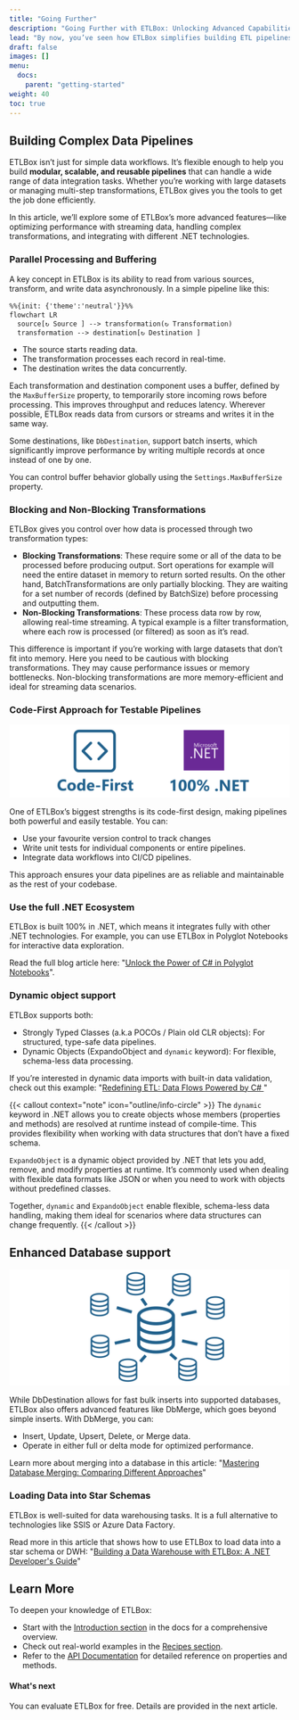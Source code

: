 ```yaml
---
title: "Going Further"
description: "Going Further with ETLBox: Unlocking Advanced Capabilities"
lead: "By now, you’ve seen how ETLBox simplifies building ETL pipelines and enables you to manage data flows with ease. But the real power of ETLBox lies in its ability to handle complex pipelines, its efficiency, and the possibilities of a fully code-first approach. Let’s explore how you can unlock ETLBox’s advanced capabilities and take your data pipelines to the next level."
draft: false
images: []
menu:
  docs:
    parent: "getting-started"
weight: 40
toc: true
---
```


## Building Complex Data Pipelines

ETLBox isn’t just for simple data workflows. It’s flexible enough to help you build **modular, scalable, and reusable pipelines** that can handle a wide range of data integration tasks. Whether you’re working with large datasets or managing multi-step transformations, ETLBox gives you the tools to get the job done efficiently.

In this article, we’ll explore some of ETLBox’s more advanced features—like optimizing performance with streaming data, handling complex transformations, and integrating with different .NET technologies.

### Parallel Processing and Buffering

A key concept in ETLBox is its ability to read from various sources, transform, and write data asynchronously. In a simple pipeline like this:

```kroki {type=mermaid}
%%{init: {'theme':'neutral'}}%%
flowchart LR
  source[↻ Source ] --> transformation(↻ Transformation)
  transformation --> destination[↻ Destination ]
```

- The source starts reading data.
- The transformation processes each record in real-time.
- The destination writes the data concurrently.

Each transformation and destination component uses a buffer, defined by the `MaxBufferSize` property, to temporarily store incoming rows before processing. This improves throughput and reduces latency. Wherever possible, ETLBox reads data from cursors or streams and writes it in the same way.

Some destinations, like `DbDestination`, support batch inserts, which significantly improve performance by writing multiple records at once instead of one by one.

You can control buffer behavior globally using the `Settings.MaxBufferSize` property.

### Blocking and Non-Blocking Transformations

ETLBox gives you control over how data is processed through two transformation types:

- **Blocking Transformations**: These require some or all of the data to be processed before producing output. Sort operations for example will need the entire dataset in memory to return sorted results. On the other hand, BatchTransformations are only partially blocking. They are waiting for a set number of records (defined by BatchSize) before processing and outputting them.
- **Non-Blocking Transformations**: These process data row by row, allowing real-time streaming. A typical example is a filter transformation, where each row is processed (or filtered) as soon as it’s read.

This difference is important if you’re working with large datasets that don’t fit into memory. Here you need to be cautious with blocking transformations. They may cause performance issues or memory bottlenecks. Non-blocking transformations are more memory-efficient and ideal for streaming data scenarios.


### Code-First Approach for Testable Pipelines

![Code-First 100% .NET](code-first.png)

One of ETLBox’s biggest strengths is its code-first design, making pipelines both powerful and easily testable. You can:

- Use your favourite version control to track changes
- Write unit tests for individual components or entire pipelines.
- Integrate data workflows into CI/CD pipelines.

This approach ensures your data pipelines are as reliable and maintainable as the rest of your codebase.

### Use the full .NET Ecosystem
ETLBox is built 100% in .NET, which means it integrates fully with other .NET technologies. For example, you can use ETLBox in Polyglot Notebooks for interactive data exploration.

Read the full blog article here: "[Unlock the Power of C# in Polyglot Notebooks](/recipes/other/polyglot/)".

### Dynamic object support

ETLBox supports both:

- Strongly Typed Classes (a.k.a POCOs / Plain old CLR objects): For structured, type-safe data pipelines.
- Dynamic Objects (ExpandoObject and `dynamic` keyword): For flexible, schema-less data processing.

If you’re interested in dynamic data imports with built-in data validation, check out this example:
"[Redefining ETL: Data Flows Powered by C# ](/recipes/etl/data-validation-part1/)"

{{< callout context="note" icon="outline/info-circle" >}}
The `dynamic` keyword in .NET allows you to create objects whose members (properties and methods) are resolved at runtime instead of compile-time. This provides flexibility when working with data structures that don’t have a fixed schema.

`ExpandoObject` is a dynamic object provided by .NET that lets you add, remove, and modify properties at runtime. It’s commonly used when dealing with flexible data formats like JSON or when you need to work with objects without predefined classes.

Together, `dynamic` and `ExpandoObject` enable flexible, schema-less data handling, making them ideal for scenarios where data structures can change frequently.
{{< /callout >}}

## Enhanced Database support

![Star-Schema](star-schema.png)

While DbDestination allows for fast bulk inserts into supported databases, ETLBox also offers advanced features like DbMerge, which goes beyond simple inserts. With DbMerge, you can:

- Insert, Update, Upsert, Delete, or Merge data.
- Operate in either full or delta mode for optimized performance.

Learn more about merging into a database in this article: "[Mastering Database Merging: Comparing Different Approaches](/recipes/data-integration/merge-overview/)"

### Loading Data into Star Schemas

ETLBox is well-suited for data warehousing tasks. It is a full alternative to technologies like SSIS or Azure Data Factory.

Read more in this article that shows how to use ETLBox to load data into a star schema or DWH: "[Building a Data Warehouse with ETLBox: A .NET Developer's Guide](/recipes/etl/star-schema/)"


## Learn More

To deepen your knowledge of ETLBox:

- Start with the [Introduction section](/docs) in the docs for a comprehensive overview.
- Check out real-world examples in the [Recipes section](/recipes).
- Refer to the [API Documentation](/api) for detailed reference on properties and methods.

#### What's next

You can evaluate ETLBox for free. Details are provided in the next article.
